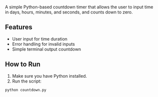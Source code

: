 
A simple Python-based countdown timer that allows the user to input time in days, hours, minutes, and seconds, and counts down to zero.

## Features
- User input for time duration
- Error handling for invalid inputs
- Simple terminal output countdown

## How to Run

1. Make sure you have Python installed.
2. Run the script:

```bash
python countdown.py
